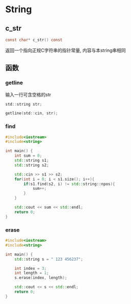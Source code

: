 <!--
 * @Description: 
 * @Version: 1.0
 * @Author: dmjcb
 * @Email:  
 * @Date: 2022-01-13 12:21:39
 * @LastEditors: dmjcb
 * @LastEditTime: 2024-07-21 21:37:28
-->

# String

## c_str

```c
const char* c_str() const
```

返回一个指向正规C字符串的指针常量, 内容与本string串相同

## 函数

### getline

输入一行可含空格的str

```c
std::string str;

getline(std::cin, str);
```

### find

```c++
#include<iostream>
#include<string>

int main() {
    int sum = 0;
    std::string s1;
    std::string s2;

    std::cin >> s1 >> s2;
    for(int i = 0; i < s1.size(); i++){
        if(s1.find(s2, i) != std::string::npos){
            sum++;
        }
    }

    std::cout << sum << std::endl;
    return 0;
}
```

### erase

```c++
#include<iostream>
#include<string>

int main() {
    std::string s = " 123 456237";

    int index = 3;
    int length = 1;
    s.erase(index, length);

    std::cout << s << std::endl;
    return 0;
}
```